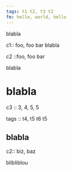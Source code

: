 ```yaml
---
tags: t1 t2, t3 t2
fm: hello, world, hello
---
```


blabla

c1:: foo, foo bar
blabla

c2 ::foo, foo bar

blabla

# blabla

c3 :: 3, 4, 5, 5

tags :: t4, t5 t6 t5

## blabla

c2:: biz, baz

blibliblou